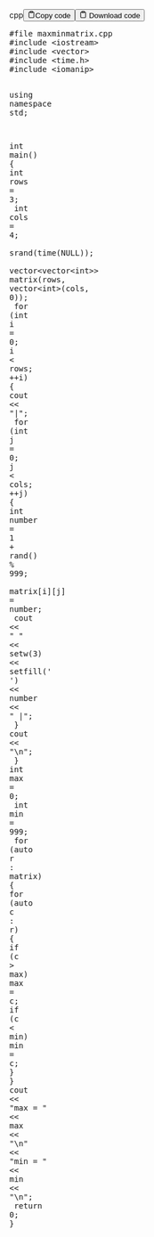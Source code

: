 <div class="code-element"><div class="lang-line"><text>cpp</text><button class="copy-button" id="code798b" onclick="copyCode(code798, code798b)"><svg stroke="currentColor" fill="none" stroke-width="2" viewBox="0 0 24 24" stroke-linecap="round" stroke-linejoin="round" class="h-4 w-4" height="1em" width="1em" xmlns="http://www.w3.org/2000/svg"><path d="M16 4h2a2 2 0 0 1 2 2v14a2 2 0 0 1-2 2H6a2 2 0 0 1-2-2V6a2 2 0 0 1 2-2h2"></path><rect x="8" y="2" width="8" height="4" rx="1" ry="1"></rect></svg><text>Copy code</text></button><button class="copy-button-2" id="code798_2b" onclick="DownloadCode(code798, code798_2b, 'maxminmatrix.cpp')">
    <svg stroke="currentColor" fill="none" stroke-width="2" viewBox="0 0 24 24" stroke-linecap="round" stroke-linejoin="round" class="h-4 w-4" height="1em" width="1em" xmlns="http://www.w3.org/2000/svg">
      <path d="M16 4h2a2 2 0 0 1 2 2v14a2 2 0 0 1-2 2H6a2 2 0 0 1-2-2V6a2 2 0 0 1 2-2h2"></path>
      <rect x="8" y="2" width="8" height="4" rx="1" ry="1"></rect>
    </svg>
    <text>Download code</text>
  </button></div><div class="code" id="code798"><div class="highlight"><pre><span></span><span class="cp">#file maxminmatrix.cpp</span>
<span class="cp">#include</span><span class="w"> </span><span class="cpf">&lt;iostream&gt;</span>
<span class="cp">#include</span><span class="w"> </span><span class="cpf">&lt;vector&gt;</span>
<span class="cp">#include</span><span class="w"> </span><span class="cpf">&lt;time.h&gt;</span>
<span class="cp">#include</span><span class="w"> </span><span class="cpf">&lt;iomanip&gt;</span>

<span class="k">using</span><span class="w"> </span><span class="k">namespace</span><span class="w"> </span><span class="nn">std</span><span class="p">;</span>

<span class="kt">int</span><span class="w"> </span><span class="nf">main</span><span class="p">()</span>
<span class="p">{</span>
<span class="w">    </span><span class="kt">int</span><span class="w"> </span><span class="n">rows</span><span class="w"> </span><span class="o">=</span><span class="w"> </span><span class="mi">3</span><span class="p">;</span>
<span class="w">    </span><span class="kt">int</span><span class="w"> </span><span class="n">cols</span><span class="w"> </span><span class="o">=</span><span class="w"> </span><span class="mi">4</span><span class="p">;</span>
<span class="w">    </span><span class="n">srand</span><span class="p">(</span><span class="n">time</span><span class="p">(</span><span class="nb">NULL</span><span class="p">));</span>
<span class="w">    </span><span class="n">vector</span><span class="o">&lt;</span><span class="n">vector</span><span class="o">&lt;</span><span class="kt">int</span><span class="o">&gt;&gt;</span><span class="w"> </span><span class="n">matrix</span><span class="p">(</span><span class="n">rows</span><span class="p">,</span><span class="w"> </span><span class="n">vector</span><span class="o">&lt;</span><span class="kt">int</span><span class="o">&gt;</span><span class="p">(</span><span class="n">cols</span><span class="p">,</span><span class="w"> </span><span class="mi">0</span><span class="p">));</span>
<span class="w">    </span><span class="k">for</span><span class="w"> </span><span class="p">(</span><span class="kt">int</span><span class="w"> </span><span class="n">i</span><span class="w"> </span><span class="o">=</span><span class="w"> </span><span class="mi">0</span><span class="p">;</span><span class="w"> </span><span class="n">i</span><span class="w"> </span><span class="o">&lt;</span><span class="w"> </span><span class="n">rows</span><span class="p">;</span><span class="w"> </span><span class="o">++</span><span class="n">i</span><span class="p">)</span><span class="w"> </span><span class="p">{</span>
<span class="w">        </span><span class="n">cout</span><span class="w"> </span><span class="o">&lt;&lt;</span><span class="w"> </span><span class="s">&quot;|&quot;</span><span class="p">;</span>
<span class="w">        </span><span class="k">for</span><span class="w"> </span><span class="p">(</span><span class="kt">int</span><span class="w"> </span><span class="n">j</span><span class="w"> </span><span class="o">=</span><span class="w"> </span><span class="mi">0</span><span class="p">;</span><span class="w"> </span><span class="n">j</span><span class="w"> </span><span class="o">&lt;</span><span class="w"> </span><span class="n">cols</span><span class="p">;</span><span class="w"> </span><span class="o">++</span><span class="n">j</span><span class="p">)</span><span class="w"> </span><span class="p">{</span>
<span class="w">            </span><span class="kt">int</span><span class="w"> </span><span class="n">number</span><span class="w"> </span><span class="o">=</span><span class="w"> </span><span class="mi">1</span><span class="w"> </span><span class="o">+</span><span class="w"> </span><span class="n">rand</span><span class="p">()</span><span class="w"> </span><span class="o">%</span><span class="w"> </span><span class="mi">999</span><span class="p">;</span>
<span class="w">            </span><span class="n">matrix</span><span class="p">[</span><span class="n">i</span><span class="p">][</span><span class="n">j</span><span class="p">]</span><span class="w"> </span><span class="o">=</span><span class="w"> </span><span class="n">number</span><span class="p">;</span>
<span class="w">            </span><span class="n">cout</span><span class="w"> </span><span class="o">&lt;&lt;</span><span class="w"> </span><span class="s">&quot; &quot;</span><span class="w"> </span><span class="o">&lt;&lt;</span><span class="w"> </span><span class="n">setw</span><span class="p">(</span><span class="mi">3</span><span class="p">)</span><span class="w"> </span><span class="o">&lt;&lt;</span><span class="w"> </span><span class="n">setfill</span><span class="p">(</span><span class="sc">&#39; &#39;</span><span class="p">)</span><span class="w"> </span><span class="o">&lt;&lt;</span><span class="w"> </span><span class="n">number</span><span class="w"> </span><span class="o">&lt;&lt;</span><span class="w"> </span><span class="s">&quot; |&quot;</span><span class="p">;</span>
<span class="w">        </span><span class="p">}</span>
<span class="w">        </span><span class="n">cout</span><span class="w"> </span><span class="o">&lt;&lt;</span><span class="w"> </span><span class="s">&quot;</span><span class="se">\n</span><span class="s">&quot;</span><span class="p">;</span>
<span class="w">    </span><span class="p">}</span>
<span class="w">    </span><span class="kt">int</span><span class="w"> </span><span class="n">max</span><span class="w"> </span><span class="o">=</span><span class="w"> </span><span class="mi">0</span><span class="p">;</span>
<span class="w">    </span><span class="kt">int</span><span class="w"> </span><span class="n">min</span><span class="w"> </span><span class="o">=</span><span class="w"> </span><span class="mi">999</span><span class="p">;</span>
<span class="w">    </span><span class="k">for</span><span class="w"> </span><span class="p">(</span><span class="k">auto</span><span class="w"> </span><span class="n">r</span><span class="w"> </span><span class="o">:</span><span class="w"> </span><span class="n">matrix</span><span class="p">)</span><span class="w"> </span><span class="p">{</span>
<span class="w">        </span><span class="k">for</span><span class="w"> </span><span class="p">(</span><span class="k">auto</span><span class="w"> </span><span class="n">c</span><span class="w"> </span><span class="o">:</span><span class="w"> </span><span class="n">r</span><span class="p">)</span><span class="w"> </span><span class="p">{</span>
<span class="w">            </span><span class="k">if</span><span class="w"> </span><span class="p">(</span><span class="n">c</span><span class="w"> </span><span class="o">&gt;</span><span class="w"> </span><span class="n">max</span><span class="p">)</span><span class="w"> </span><span class="n">max</span><span class="w"> </span><span class="o">=</span><span class="w"> </span><span class="n">c</span><span class="p">;</span>
<span class="w">            </span><span class="k">if</span><span class="w"> </span><span class="p">(</span><span class="n">c</span><span class="w"> </span><span class="o">&lt;</span><span class="w"> </span><span class="n">min</span><span class="p">)</span><span class="w"> </span><span class="n">min</span><span class="w"> </span><span class="o">=</span><span class="w"> </span><span class="n">c</span><span class="p">;</span>
<span class="w">        </span><span class="p">}</span>
<span class="w">    </span><span class="p">}</span>
<span class="w">    </span><span class="n">cout</span><span class="w"> </span><span class="o">&lt;&lt;</span><span class="w"> </span><span class="s">&quot;max = &quot;</span><span class="w"> </span><span class="o">&lt;&lt;</span><span class="w"> </span><span class="n">max</span><span class="w"> </span><span class="o">&lt;&lt;</span><span class="w"> </span><span class="s">&quot;</span><span class="se">\n</span><span class="s">&quot;</span><span class="w"> </span><span class="o">&lt;&lt;</span><span class="w"> </span><span class="s">&quot;min = &quot;</span><span class="w"> </span><span class="o">&lt;&lt;</span><span class="w"> </span><span class="n">min</span><span class="w"> </span><span class="o">&lt;&lt;</span><span class="w"> </span><span class="s">&quot;</span><span class="se">\n</span><span class="s">&quot;</span><span class="p">;</span>
<span class="w">    </span><span class="k">return</span><span class="w"> </span><span class="mi">0</span><span class="p">;</span>
<span class="p">}</span>
</pre></div></div></div>
